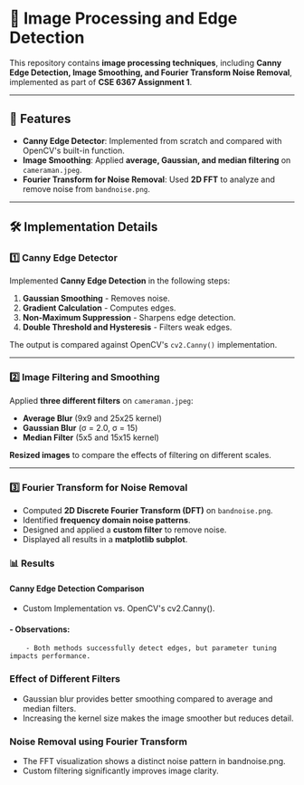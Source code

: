 # 📸 Image Processing and Edge Detection

This repository contains **image processing techniques**, including **Canny Edge Detection, Image Smoothing, and Fourier Transform Noise Removal**, implemented as part of **CSE 6367 Assignment 1**.

---

## 📌 Features
- **Canny Edge Detector**: Implemented from scratch and compared with OpenCV's built-in function.
- **Image Smoothing**: Applied **average, Gaussian, and median filtering** on `cameraman.jpeg`.
- **Fourier Transform for Noise Removal**: Used **2D FFT** to analyze and remove noise from `bandnoise.png`.

---

## 🛠 Implementation Details
### 1️⃣ Canny Edge Detector
Implemented **Canny Edge Detection** in the following steps:
1. **Gaussian Smoothing** - Removes noise.
2. **Gradient Calculation** - Computes edges.
3. **Non-Maximum Suppression** - Sharpens edge detection.
4. **Double Threshold and Hysteresis** - Filters weak edges.

The output is compared against OpenCV's `cv2.Canny()` implementation.

---

### 2️⃣ Image Filtering and Smoothing
Applied **three different filters** on `cameraman.jpeg`:
- **Average Blur** (9x9 and 25x25 kernel)
- **Gaussian Blur** (σ = 2.0, σ = 15)
- **Median Filter** (5x5 and 15x15 kernel)

**Resized images** to compare the effects of filtering on different scales.

---

### 3️⃣ Fourier Transform for Noise Removal
- Computed **2D Discrete Fourier Transform (DFT)** on `bandnoise.png`.
- Identified **frequency domain noise patterns**.
- Designed and applied a **custom filter** to remove noise.
- Displayed all results in a **matplotlib subplot**.

### 📊 Results
#### Canny Edge Detection Comparison
- Custom Implementation vs. OpenCV's cv2.Canny().
#### - Observations:
        - Both methods successfully detect edges, but parameter tuning impacts performance.
### Effect of Different Filters
- Gaussian blur provides better smoothing compared to average and median filters.
- Increasing the kernel size makes the image smoother but reduces detail.

### Noise Removal using Fourier Transform
- The FFT visualization shows a distinct noise pattern in bandnoise.png.
- Custom filtering significantly improves image clarity.
